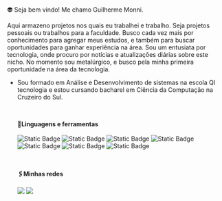 👽 Seja bem vindo! Me chamo Guilherme Monni. <br>

 Aqui armazeno projetos nos quais eu trabalhei e trabalho. Seja projetos pessoais ou trabalhos para a faculdade. Busco cada vez mais por conhecimento para agregar meus estudos, e também para buscar oportunidades para ganhar experiência na área. Sou um entusiata por tecnologia, onde procuro por notícias e atualizações diárias sobre este nicho. No momento sou metalúrgico, e busco pela minha primeira oportunidade na área da tecnologia.

- Sou formado em Análise e Desenvolvimento de sistemas na escola QI tecnologia e estou cursando bacharel em Ciência da Computação na Cruzeiro do Sul.

  ##
  <br>
   <strong>💫Linguagens e ferramentas</strong>
   <br><br>
   <div>
      <img alt="Static Badge" src="https://img.shields.io/badge/HTML-black?style=flat&logo=HTML5&logoColor=red">
      <img alt="Static Badge" src="https://img.shields.io/badge/CSS-black?style=flat&logo=CSS&logoColor=blue">
      <img alt="Static Badge" src="https://img.shields.io/badge/JavaScript-black?style=flat&logo=JavaScript&logoColor=yellow">
      <img alt="Static Badge" src="https://img.shields.io/badge/NodeJS%20-%20black?style=flat&logo=node.js&logoColor=green&logoSize=auto">
      <img alt="Static Badge" src="https://img.shields.io/badge/PHP-black?style=flat&logo=PHP&logoColor=%23777BB4">
      <img alt="Static Badge" src="https://img.shields.io/badge/MySQL-black?style=flat&logo=MySQL&logoColor=%234479A1">
      <img alt="Static Badge" src="https://img.shields.io/badge/Git-black?style=flat&logo=Git&logoColor=%23F05032">
   </div>

  ##
  <br>
   <strong>🖇️Minhas redes</strong>
   <br><br>
   <div> 
  <a href="https://www.instagram.com/monni.05/" target="_blank"><img src="https://img.shields.io/badge/-Instagram-%23E4405F?style=for-the-badge&logo=instagram&logoColor=white" target="_blank"></a>
  <a href="https://www.linkedin.com/in/guilherme-monni-a542a9244/" target="_blank"><img src="https://img.shields.io/badge/-LinkedIn-%230077B5?style=for-the-badge&logo=linkedin&logoColor=white" target="_blank"></a> 
  
</div>


<!---
GuilhermeMonni/GuilhermeMonni is a ✨ special ✨ repository because its `README.md` (this file) appears on your GitHub profile.
You can click the Preview link to take a look at your changes.
--->
